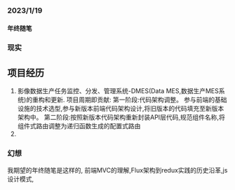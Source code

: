 ### 2023/1/19

#### 年终随笔 
### 现实

## 项目经历
1. 影像数据生产任务监控、分发、管理系统-DMES(Data MES,数据生产MES系统)的重构和更新.
   项目周期即贡献:
   第一阶段:代码架构调整。
   参与前端的基础设施的技术选型,参与新版本前端代码架构设计,将旧版本的代码填充至新版本架构中。
   第二阶段:按照新版本代码架构重新封装API层代码,规范组件名称,将组件式路由调整为递归函数生成的配置式路由
2. 
### 幻想
我期望的年终随笔是这样的,
前端MVC的理解,Flux架构到redux实践的历史沿革,js设计模式,